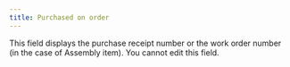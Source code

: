 ```yaml
---
title: Purchased on order
---
```



This field displays the purchase receipt number or the work order number  (in the case of Assembly item). You cannot edit this field.
